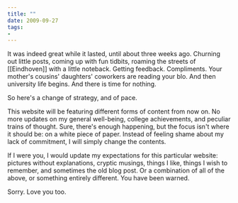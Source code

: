 ```yaml
---
title: ""
date: 2009-09-27
tags:
- 
---
```

It was indeed great while it lasted, until about three weeks ago. Churning out little posts, coming up with fun tidbits, roaming the streets of [[Eindhoven]] with a little noteback. Getting feedback. Compliments. Your mother's cousins' daughters' coworkers are reading your blo. And then university life begins. And there is time for nothing.

So here's a change of strategy, and of pace.

This website will be featuring different forms of content from now on. No more updates on my general well-being, college achievements, and peculiar trains of thought. Sure, there's enough happening, but the focus isn't where it should be: on a white piece of paper. Instead of feeling shame about my lack of commitment, I will simply change the contents. 

If I were you, I would update my expectations for this particular website: pictures without explanations, cryptic musings, things I like, things I wish to remember, and sometimes the old blog post. Or a combination of all of the above, or something entirely different. You have been warned.

Sorry.
Love you too.